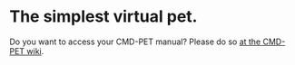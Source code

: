 # The simplest virtual pet.

Do you want to access your CMD-PET manual? Please do so [at the CMD-PET wiki](https://github.com/cmdpet/cmd-pet/wiki).
